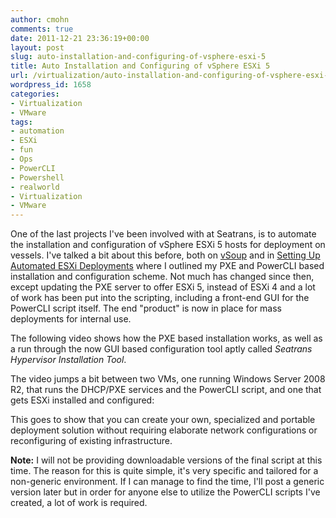 ```yaml
---
author: cmohn
comments: true
date: 2011-12-21 23:36:19+00:00
layout: post
slug: auto-installation-and-configuring-of-vsphere-esxi-5
title: Auto Installation and Configuring of vSphere ESXi 5
url: /virtualization/auto-installation-and-configuring-of-vsphere-esxi-5/
wordpress_id: 1658
categories:
- Virtualization
- VMware
tags:
- automation
- ESXi
- fun
- Ops
- PowerCLI
- Powershell
- realworld
- Virtualization
- VMware
---
```


One of the last projects I've been involved with at Seatrans, is to automate the installation and configuration of vSphere ESXi 5 hosts for deployment on vessels. I've talked a bit about this before, both on [vSoup](http://vninja.net/virtualization/blatant-self-promotion/) and in [Setting Up Automated ESXi Deployments](http://vninja.net/virtualization/setting-up-automated-esxi-deployments/) where I outlined my PXE and PowerCLI based installation and configuration scheme. Not much has changed since then, except updating the PXE server to offer ESXi 5, instead of ESXi 4 and a lot of work has been put into the scripting, including a front-end GUI for the PowerCLI script itself. The end "product" is now in place for mass deployments for internal use.

The following video shows how the PXE based installation works, as well as a run through the now GUI based configuration tool aptly called _Seatrans Hypervisor Installation Tool_. 

The video jumps a bit between two VMs, one running Windows Server 2008 R2, that runs the DHCP/PXE services and the PowerCLI script, and one that gets ESXi installed and configured:



This goes to show that you can create your own, specialized and portable deployment solution without requiring elaborate network configurations or reconfiguring of existing infrastructure.

**Note:** I will not be providing downloadable versions of the final script at this time. The reason for this is quite simple, it's very specific and tailored for a non-generic environment. If I can manage to find the time, I'll post a generic version later but in order for anyone else to utilize the PowerCLI scripts I've created, a lot of work is required. 

